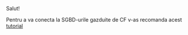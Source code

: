 Salut!

Pentru a va conecta la SGBD-urile gazduite de CF v-as recomanda acest [tutorial](https://developers.cloudflare.com/workers/databases/connecting-to-databases/)
